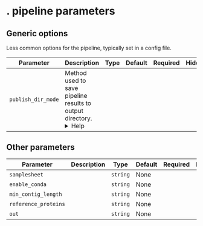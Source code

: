 

# . pipeline parameters                                                                                                                                                                      
                                                                                                                                                                                             
                                                                                                                                                                                             
                                                                                                                                                                                             
## Generic options                                                                                                                                                                           
                                                                                                                                                                                             
Less common options for the pipeline, typically set in a config file.                                                                                                                        
                                                                                                                                                                                             
| Parameter | Description | Type | Default | Required | Hidden |                                                                                                                             
|-----------|-----------|-----------|-----------|-----------|-----------|                                                                                                                    
| `publish_dir_mode` | Method used to save pipeline results to output directory. <details><summary>Help</summary><small>The Nextflow `publishDir` option specifies which intermediate files s
                                                                                                                                                                                             
## Other parameters                                                                                                                                                                          
                                                                                                                                                                                             
| Parameter | Description | Type | Default | Required | Hidden |                                                                                                                             
|-----------|-----------|-----------|-----------|-----------|-----------|                                                                                                                    
| `samplesheet` |  | `string` | None |  |  |                                                                                                                                                 
| `enable_conda` |  | `string` | None |  |  |                                                                                                                                                
| `min_contig_length` |  | `string` | None |  |  |                                                                                                                                           
| `reference_proteins` |  | `string` | None |  |  |                                                                                                                                          
| `out` |  | `string` | None |  |  |                                                                                                                                                         
                                                                                                                                                                                             


